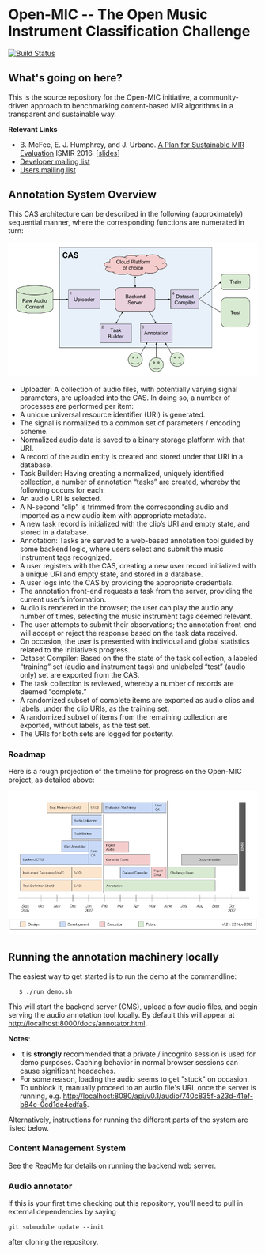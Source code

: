 # Open-MIC -- The Open Music Instrument Classification Challenge

[![Build Status](https://travis-ci.org/cosmir/open-mic.svg?branch=master)](https://travis-ci.org/cosmir/open-mic)

## What's going on here?

This is the source repository for the Open-MIC initiative, a community-driven approach to benchmarking content-based MIR algorithms in a transparent and sustainable way.

**Relevant Links**

- B. McFee, E. J. Humphrey, and J. Urbano. [A Plan for Sustainable MIR Evaluation](https://wp.nyu.edu/ismir2016/wp-content/uploads/sites/2294/2016/07/257_Paper.pdf) ISMIR 2016. [[slides](http://bmcfee.github.io/slides/ismir2016_eval.pdf)]
- [Developer mailing list](https://groups.google.com/forum/#!forum/open-mic-dev)
- [Users mailing list](https://groups.google.com/forum/#!forum/open-mic-users)

## Annotation System Overview

This CAS architecture can be described in the following (approximately) sequential manner, where the corresponding functions are numerated in turn:

![Content Annotation System Architecture](https://github.com/cosmir/open-mic/raw/master/docs/img/cas_architecture.png "Content Annotation System Architecture")

- Uploader: A collection of audio files, with potentially varying signal parameters, are uploaded into the CAS. In doing so, a number of processes are performed per item:
 - A unique universal resource identifier (URI) is generated.
 - The signal is normalized to a common set of parameters / encoding scheme.
 - Normalized audio data is saved to a binary storage platform with that URI.
 - A record of the audio entity is created and stored under that URI in a database.
- Task Builder: Having creating a normalized, uniquely identified collection, a number of annotation “tasks” are created, whereby the following occurs for each:
 - An audio URI is selected.
 - A N-second “clip” is trimmed from the corresponding audio and imported as a new audio item with appropriate metadata.
 - A new task record is initialized with the clip’s URI and empty state, and stored in a database.
- Annotation: Tasks are served to a web-based annotation tool guided by some backend logic, where users select and submit the music instrument tags recognized.
 - A user registers with the CAS, creating a new user record initialized with a unique URI and empty state, and stored in a database.
 - A user logs into the CAS by providing the appropriate credentials.
 - The annotation front-end requests a task from the server, providing the current user’s information.
 - Audio is rendered in the browser; the user can play the audio any number of times, selecting the music instrument tags deemed relevant.
 - The user attempts to submit their observations; the annotation front-end will accept or reject the response based on the task data received.
 - On occasion, the user is presented with individual and global statistics related to the initiative’s progress.
- Dataset Compiler: Based on the the state of the task collection, a labeled “training” set (audio and instrument tags) and unlabeled “test” (audio only) set are exported from the CAS.
 - The task collection is reviewed, whereby a number of records are deemed “complete.”
 - A randomized subset of complete items are exported as audio clips and labels, under the clip URIs, as the training set.
 - A randomized subset of items from the remaining collection are exported, without labels, as the test set.
 - The URIs for both sets are logged for posterity.

### Roadmap

Here is a rough projection of the timeline for progress on the Open-MIC project, as detailed above:

![Open-MIC Roadmap - v1.2](https://github.com/cosmir/open-mic/raw/master/docs/img/roadmap.png "Open-MIC Roadmap - v1.2")


## Running the annotation machinery locally

The easiest way to get started is to run the demo at the commandline:

```
   $ ./run_demo.sh
```

This will start the backend server (CMS), upload a few audio files, and begin serving the audio annotation tool locally. By default this will appear at [http://localhost:8000/docs/annotator.html](http://localhost:8000/docs/annotator.html).

**Notes**:
- It is **strongly** recommended that a private / incognito session is used for demo purposes. Caching behavior in normal browser sessions can cause significant headaches.
- For some reason, loading the audio seems to get "stuck" on occasion. To unblock it, manually proceed to an audio file's URL once the server is running, e.g. [http://localhost:8080/api/v0.1/audio/740c835f-a23d-41ef-b84c-0cd1de4edfa5](http://localhost:8080/api/v0.1/audio/740c835f-a23d-41ef-b84c-0cd1de4edfa5).

Alternatively, instructions for running the different parts of the system are listed below.

### Content Management System

See the [ReadMe](https://github.com/cosmir/open-mic/blob/master/backend_server/README.md) for details on running the backend web server.

### Audio annotator

If this is your first time checking out this repository, you'll need to pull in external
dependencies by saying

    git submodule update --init

after cloning the repository.
